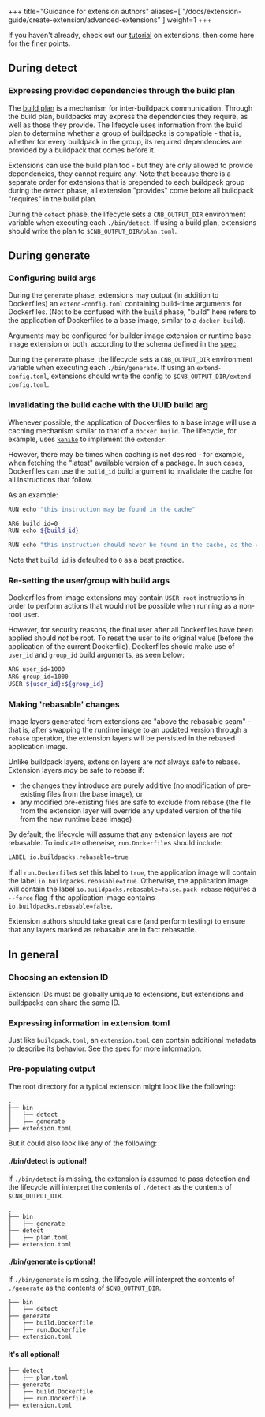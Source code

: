 
+++
title="Guidance for extension authors"
aliases=[
  "/docs/extension-guide/create-extension/advanced-extensions"
]
weight=1
+++

If you haven't already, check out our [tutorial](/docs/for-buildpack-authors/tutorials/basic-extension) on extensions,
then come here for the finer points.

<!--more-->

## During detect

### Expressing provided dependencies through the build plan

The [build plan](/docs/reference/spec/buildpack-api#build-plan) is a mechanism for inter-buildpack communication.
Through the build plan, buildpacks may express the dependencies they require, as well as those they provide.
The lifecycle uses information from the build plan to determine whether a group of buildpacks is compatible - that is, whether for every buildpack in the group, its required dependencies are provided by a buildpack that comes before it.

Extensions can use the build plan too - but they are only allowed to provide dependencies, they cannot require any.
Note that because there is a separate order for extensions that is prepended to each buildpack group during the `detect` phase,
all extension "provides" come before all buildpack "requires" in the build plan.

During the `detect` phase, the lifecycle sets a `CNB_OUTPUT_DIR` environment variable when executing each `./bin/detect`.
If using a build plan, extensions should write the plan to `$CNB_OUTPUT_DIR/plan.toml`.

## During generate

### Configuring build args

During the `generate` phase, extensions may output (in addition to Dockerfiles) an `extend-config.toml`
containing build-time arguments for Dockerfiles.
(Not to be confused with the `build` phase, "build" here refers to the application of Dockerfiles to a base image,
similar to a `docker build`).

Arguments may be configured for builder image extension or runtime base image extension or both,
according to the schema defined in the [spec](https://github.com/buildpacks/spec/blob/main/image_extension.md#extend-configtoml-toml).

During the `generate` phase, the lifecycle sets a `CNB_OUTPUT_DIR` environment variable when executing each `./bin/generate`.
If using an `extend-config.toml`, extensions should write the config to `$CNB_OUTPUT_DIR/extend-config.toml`.

### Invalidating the build cache with the UUID build arg

Whenever possible, the application of Dockerfiles to a base image will use a caching mechanism
similar to that of a `docker build`.
The lifecycle, for example, uses [`kaniko`](https://github.com/GoogleContainerTools/kaniko) to implement the `extender`.

However, there may be times when caching is not desired - for example, when fetching the "latest" available version of a package.
In such cases, Dockerfiles can use the `build_id` build argument to invalidate the cache for all instructions that follow.

As an example:

```bash
RUN echo "this instruction may be found in the cache"

ARG build_id=0
RUN echo ${build_id}

RUN echo "this instruction should never be found in the cache, as the value above will change"
```

Note that `build_id` is defaulted to `0` as a best practice.

### Re-setting the user/group with build args

Dockerfiles from image extensions may contain `USER root` instructions in order to perform actions that would not be possible
when running as a non-root user.

However, for security reasons, the final user after all Dockerfiles have been applied should _not_ be root.
To reset the user to its original value (before the application of the current Dockerfile),
Dockerfiles should make use of `user_id` and `group_id` build arguments, as seen below:

```bash
ARG user_id=1000
ARG group_id=1000
USER ${user_id}:${group_id}
```

### Making 'rebasable' changes

Image layers generated from extensions are "above the rebasable seam" - that is,
after swapping the runtime image to an updated version through a `rebase` operation,
the extension layers will be persisted in the rebased application image.

Unlike buildpack layers, extension layers are _not_ always safe to rebase.
Extension layers _may_ be safe to rebase if:
* the changes they introduce are purely additive (no modification of pre-existing files from the base image), or
* any modified pre-existing files are safe to exclude from rebase (the file from the extension layer will override any updated version of the file from the new runtime base image)

By default, the lifecycle will assume that any extension layers are _not_ rebasable.
To indicate otherwise, `run.Dockerfile`s should include:

```bash
LABEL io.buildpacks.rebasable=true
```

If all `run.Dockerfile`s set this label to `true`, the application image will contain the label `io.buildpacks.rebasable=true`.
Otherwise, the application image will contain the label `io.buildpacks.rebasable=false`.
`pack rebase` requires a `--force` flag if the application image contains `io.buildpacks.rebasable=false`.

Extension authors should take great care (and perform testing) to ensure that any layers marked as rebasable are in fact rebasable.

## In general

### Choosing an extension ID

Extension IDs must be globally unique to extensions, but extensions and buildpacks can share the same ID.

### Expressing information in extension.toml

Just like `buildpack.toml`, an `extension.toml` can contain additional metadata to describe its behavior.
See the [spec](https://github.com/buildpacks/spec/blob/main/image_extension.md#extensiontoml-toml) for more information.

### Pre-populating output

The root directory for a typical extension might look like the following:

```
.
├── bin
│   ├── detect
│   ├── generate
├── extension.toml
```

But it could also look like any of the following:

#### ./bin/detect is optional!

If `./bin/detect` is missing,
the extension is assumed to pass detection and
the lifecycle will interpret the contents of `./detect` as the contents of `$CNB_OUTPUT_DIR`.

```
.
├── bin
│   ├── generate
├── detect
│   ├── plan.toml
├── extension.toml
```

#### ./bin/generate is optional!

If `./bin/generate` is missing,
the lifecycle will interpret the contents of `./generate` as the contents of `$CNB_OUTPUT_DIR`.

```
├── bin
│   ├── detect
├── generate
│   ├── build.Dockerfile
│   ├── run.Dockerfile
├── extension.toml
```

#### It's all optional!

```
├── detect
│   ├── plan.toml
├── generate
│   ├── build.Dockerfile
│   ├── run.Dockerfile
├── extension.toml
```
